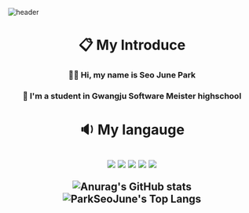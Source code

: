 ![header](https://capsule-render.vercel.app/api?type=waving&color=gradient&height=250&section=header&text=ParkSeoJune&fontSize=70)

<h1 align="center"> 📋 My Introduce</h1>
<h3 align="center">  👋🏻 Hi, my name is Seo June Park
<h3 align="center">  🏫 I'm a student in Gwangju Software Meister highschool   

  
  <h1 align="center"> 🔉 My langauge</h1>

<h2 align="center"> <img src="https://img.shields.io/badge/Python-A2F5E6?style=flat-square&logo=Python&logoColor=white"> <img src="https://img.shields.io/badge/AndroidStudio-70F170?style=flat-square&logo=AndroidStudio&logoColor=white"> <img src="https://img.shields.io/badge/C-96D5D7?style=flat-square&logo=C&logoColor=white"> <img src="https://img.shields.io/badge/Kotlin-57E9E1?style=flat-square&logo=Kotlin&logoColor=white"/> 

<img src="https://img.shields.io/badge/Android-70F170?style=flat-square&logo=Android&logoColor=white"/> 


![Anurag's GitHub stats](https://github-readme-stats.vercel.app/api?username=ParkSeoJune&&show_icons=true&theme=default)
![ParkSeoJune's Top Langs](https://github-readme-stats.vercel.app/api/top-langs/?username=ParkSeoJune&layout=compact)

<!--
**ParkSeoJune/ParkSeoJune** is a ✨ _special_ ✨ repository because its `README.md` (this file) appears on your GitHub profile.

Here are some ideas to get you started:

- 🔭 I’m currently working on ...
- 🌱 I’m currently learning ...
- 👯 I’m looking to collaborate on ...
- 🤔 I’m looking for help with ...
- 💬 Ask me about ...
- 📫 How to reach me: ...
- 😄 Pronouns: ...
- ⚡ Fun fact: ...
-->
